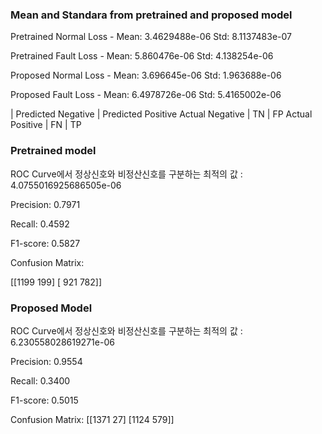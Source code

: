 ### Mean and Standara from pretrained and proposed model
Pretrained Normal Loss - Mean:  3.4629488e-06  Std:  8.1137483e-07

Pretrained Fault Loss - Mean:  5.860476e-06  Std:  4.138254e-06

Proposed Normal Loss - Mean:  3.696645e-06  Std:  1.963688e-06

Proposed Fault Loss - Mean:  6.4978726e-06  Std:  5.4165002e-06


| Predicted Negative  |  Predicted Positive
Actual Negative   |      TN            |         FP
Actual Positive   |      FN            |         TP


### Pretrained model
ROC Curve에서 정상신호와 비정산신호를 구분하는 최적의 값 : 4.0755016925686505e-06

Precision: 0.7971

Recall: 0.4592

F1-score: 0.5827

Confusion Matrix:

[[1199  199]
 [ 921  782]]

### Proposed Model
ROC Curve에서 정상신호와 비정산신호를 구분하는 최적의 값 : 6.230558028619271e-06

Precision: 0.9554

Recall: 0.3400

F1-score: 0.5015

Confusion Matrix:
[[1371   27]
 [1124  579]]
